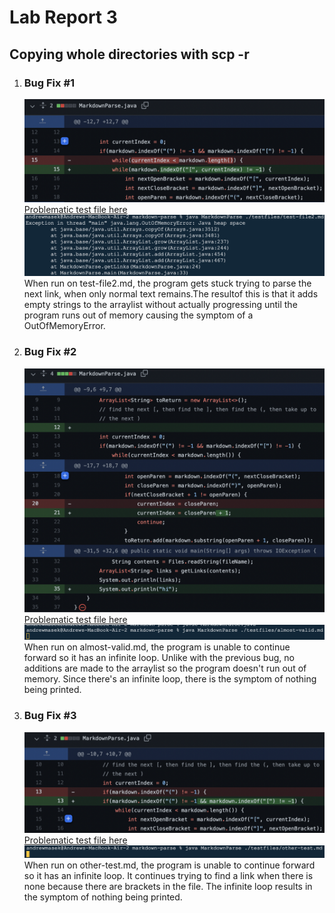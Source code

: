 # Lab Report 3
##  Copying whole directories with scp -r

1. ### Bug Fix #1
    ![Bug fix diff](images/week4/1.png)
    [Problematic test file here](markdowntestfiles/test-file2.md)
    ![Bug symptom](images/week4/2.png)
    When run on test-file2.md, the program gets stuck trying to parse the next link, when only normal text remains.The resultof this is that it adds empty strings to the arraylist without actually progressing until the program runs out of memory causing the symptom of a OutOfMemoryError.

2. ### Bug Fix #2
    ![Bug fix diff](images/week4/3.png)
    [Problematic test file here](markdowntestfiles/almost-valid.md)
    ![Bug symptom](images/week4/4.png)
    When run on almost-valid.md, the program is unable to continue forward so it has an infinite loop. Unlike with the previous bug, no additions are made to the arraylist so the program doesn't run out of memory. Since there's an infinite loop, there is the symptom of nothing being printed.
3. ### Bug Fix #3
    ![Bug fix diff](images/week4/5.png)
    [Problematic test file here](markdowntestfiles/other-test.md)
    ![Bug symptom](images/week4/6.png)
    When run on other-test.md, the program is unable to continue forward so it has an infinite loop. It continues trying to find a link when there is none because there are brackets in the file. The infinite loop results in the symptom of nothing being printed.